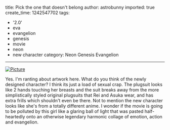 title: Pick the one that doesn't belong
author: astrobunny
imported: true
create_time: 1242547702
tags:
- '2.0'
- eva
- evangelion
- genesis
- movie
- neon
- new character
category: Neon Genesis Evangelion
---
 [![](wp-uploads/2009/05/wpid-442bcb5998945c7197c64219a6a5f3ed1141313f-499x232.jpg "Picture")](/images/wp-uploads/2009/05/wpid-442bcb5998945c7197c64219a6a5f3ed1141313f.jpg)  
  
Yes. I'm ranting about artwork here. What do you think of the newly designed character? I think its just a load of sexual crap. The plugsuit looks like 2 hands touching her breasts and the suit breaks away from the more simplistically styled original plugsuits that Rei and Asuka wear, and has extra frills which shouldn't even be there. Not to mention the new character looks like she's from a totally different anime. I wonder if the movie is going to be polluted by this girl like a glaring ball of light that was pasted half-heartedly onto an otherwise legendary harmonic collage of emotion, action and evangelion.